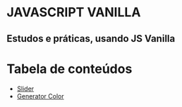# JAVASCRIPT VANILLA

## Estudos e práticas, usando JS Vanilla

# Tabela de conteúdos

<!--ts-->

- [Slider](#slider)
- [Generator Color](#generator-color)
<!--te-->
